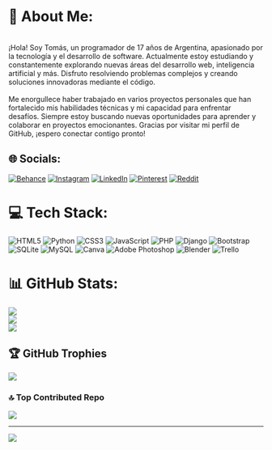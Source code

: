 # 💫 About Me:
<br>¡Hola! Soy Tomás, un programador de 17 años de Argentina, apasionado por la tecnología y el desarrollo de software. Actualmente estoy estudiando y constantemente explorando nuevas áreas del desarrollo web, inteligencia artificial y más. Disfruto resolviendo problemas complejos y creando soluciones innovadoras mediante el código.<br><br>Me enorgullece haber trabajado en varios proyectos personales que han fortalecido mis habilidades técnicas y mi capacidad para enfrentar desafíos. Siempre estoy buscando nuevas oportunidades para aprender y colaborar en proyectos emocionantes. Gracias por visitar mi perfil de GitHub, ¡espero conectar contigo pronto!


## 🌐 Socials:
[![Behance](https://img.shields.io/badge/Behance-1769ff?logo=behance&logoColor=white)](https://behance.net/ ) [![Instagram](https://img.shields.io/badge/Instagram-%23E4405F.svg?logo=Instagram&logoColor=white)](https://instagram.com/tmoro_2780) [![LinkedIn](https://img.shields.io/badge/LinkedIn-%230077B5.svg?logo=linkedin&logoColor=white)](https://linkedin.com/in/_rex2780_) [![Pinterest](https://img.shields.io/badge/Pinterest-%23E60023.svg?logo=Pinterest&logoColor=white)](https://pinterest.com/Tomyrex2780) [![Reddit](https://img.shields.io/badge/Reddit-%23FF4500.svg?logo=Reddit&logoColor=white)](https://reddit.com/user/u/Tomyrex2780) 

# 💻 Tech Stack:
![HTML5](https://img.shields.io/badge/html5-%23E34F26.svg?style=for-the-badge&logo=html5&logoColor=white) ![Python](https://img.shields.io/badge/python-3670A0?style=for-the-badge&logo=python&logoColor=ffdd54) ![CSS3](https://img.shields.io/badge/css3-%231572B6.svg?style=for-the-badge&logo=css3&logoColor=white) ![JavaScript](https://img.shields.io/badge/javascript-%23323330.svg?style=for-the-badge&logo=javascript&logoColor=%23F7DF1E) ![PHP](https://img.shields.io/badge/php-%23777BB4.svg?style=for-the-badge&logo=php&logoColor=white) ![Django](https://img.shields.io/badge/django-%23092E20.svg?style=for-the-badge&logo=django&logoColor=white) ![Bootstrap](https://img.shields.io/badge/bootstrap-%238511FA.svg?style=for-the-badge&logo=bootstrap&logoColor=white) ![SQLite](https://img.shields.io/badge/sqlite-%2307405e.svg?style=for-the-badge&logo=sqlite&logoColor=white) ![MySQL](https://img.shields.io/badge/mysql-4479A1.svg?style=for-the-badge&logo=mysql&logoColor=white) ![Canva](https://img.shields.io/badge/Canva-%2300C4CC.svg?style=for-the-badge&logo=Canva&logoColor=white) ![Adobe Photoshop](https://img.shields.io/badge/adobe%20photoshop-%2331A8FF.svg?style=for-the-badge&logo=adobe%20photoshop&logoColor=white) ![Blender](https://img.shields.io/badge/blender-%23F5792A.svg?style=for-the-badge&logo=blender&logoColor=white) ![Trello](https://img.shields.io/badge/Trello-%23026AA7.svg?style=for-the-badge&logo=Trello&logoColor=white)
# 📊 GitHub Stats:
![](https://github-readme-stats.vercel.app/api?username=Tomyrex2780&theme=radical&hide_border=false&include_all_commits=false&count_private=false)<br/>
![](https://github-readme-streak-stats.herokuapp.com/?user=Tomyrex2780&theme=radical&hide_border=false)<br/>
![](https://github-readme-stats.vercel.app/api/top-langs/?username=Tomyrex2780&theme=radical&hide_border=false&include_all_commits=false&count_private=false&layout=compact)

## 🏆 GitHub Trophies
![](https://github-profile-trophy.vercel.app/?username=Tomyrex2780&theme=monokai&no-frame=false&no-bg=true&margin-w=4)

### 🔝 Top Contributed Repo
![](https://github-contributor-stats.vercel.app/api?username=Tomyrex2780&limit=5&theme=radical&combine_all_yearly_contributions=true)

---
[![](https://visitcount.itsvg.in/api?id=Tomyrex2780&icon=6&color=5)](https://visitcount.itsvg.in)

<!-- Proudly created with GPRM ( https://gprm.itsvg.in ) -->
